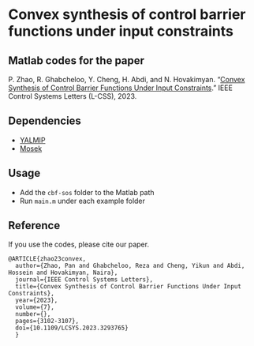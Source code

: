 # Convex synthesis of control barrier functions under input constraints

## Matlab codes for the paper
P. Zhao, R. Ghabcheloo, Y. Cheng, H. Abdi, and N. Hovakimyan. “[Convex Synthesis of Control Barrier
Functions Under Input Constraints](https://ieeexplore.ieee.org/stamp/stamp.jsp?arnumber=10176323).” IEEE Control Systems Letters (L-CSS), 2023.

## Dependencies 
- [YALMIP](https://yalmip.github.io/)
- [Mosek](https://yalmip.github.io/solver/mosek/)

## Usage
- Add the `cbf-sos` folder to the Matlab path
- Run `main.m` under each example folder

## Reference
If you use the codes, please cite our paper.
```
@ARTICLE{zhao23convex,
  author={Zhao, Pan and Ghabcheloo, Reza and Cheng, Yikun and Abdi, Hossein and Hovakimyan, Naira},
  journal={IEEE Control Systems Letters}, 
  title={Convex Synthesis of Control Barrier Functions Under Input Constraints}, 
  year={2023},
  volume={7},
  number={},
  pages={3102-3107},
  doi={10.1109/LCSYS.2023.3293765}
  }
```
